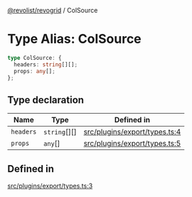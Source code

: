 [@revolist/revogrid](README.md) / ColSource

# Type Alias: ColSource

```ts
type ColSource: {
  headers: string[][];
  props: any[];
};
```

## Type declaration

| Name | Type | Defined in |
| ------ | ------ | ------ |
| `headers` | `string`[][] | [src/plugins/export/types.ts:4](https://github.com/revolist/revogrid/blob/af3362245c6506a51c4b9ff572c0e5ce6908767a/src/plugins/export/types.ts#L4) |
| `props` | `any`[] | [src/plugins/export/types.ts:5](https://github.com/revolist/revogrid/blob/af3362245c6506a51c4b9ff572c0e5ce6908767a/src/plugins/export/types.ts#L5) |

## Defined in

[src/plugins/export/types.ts:3](https://github.com/revolist/revogrid/blob/af3362245c6506a51c4b9ff572c0e5ce6908767a/src/plugins/export/types.ts#L3)
